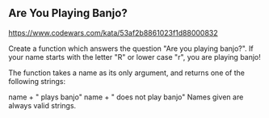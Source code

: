 ## Are You Playing Banjo?


https://www.codewars.com/kata/53af2b8861023f1d88000832


Create a function which answers the question "Are you playing banjo?".
If your name starts with the letter "R" or lower case "r", you are playing banjo!

The function takes a name as its only argument, and returns one of the following strings:

name + " plays banjo"
name + " does not play banjo"
Names given are always valid strings.
